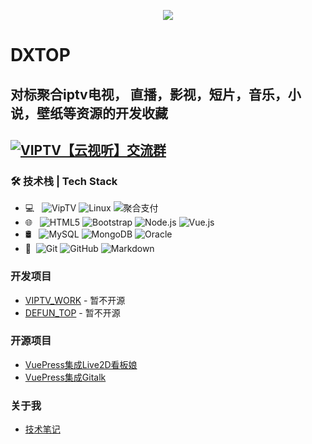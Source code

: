 <p style="text-align:center">
  <img src="https://github-readme-stats.vercel.app/api?username=dxtop&show_icons=true&theme=gruvbox_light" >
</p>

# DXTOP
**<h2>对标聚合iptv电视， 直播，影视，短片，音乐，小说，壁纸等资源的开发收藏</h2>** 

## [![VIPTV【云视听】交流群](https://img.shields.io/badge/VIPTV【云视听】QQ交流群-171418618-red.svg "VIPTV【云视听】")](https://jq.qq.com/?_wv=1027&k=HKHflNLw "VIPTV【云视听】")

### 🛠 技术栈 | Tech Stack

- 💻 &#160; ![VipTV](https://img.shields.io/badge/-Java-333333?style=flat&logo=Java&logoColor=007396)
![Linux](https://img.shields.io/badge/-Linux-333333?style=flat&logo=Linux&logoColor=FCC624)
![聚合支付](https://img.shields.io/badge/-聚合支付-333333?style=flat&logo=payoneer&logoColor=FF4800)
- 🌐 &#160; ![HTML5](https://img.shields.io/badge/-HTML5-333333?style=flat&logo=HTML5)
![Bootstrap](https://img.shields.io/badge/-Bootstrap-333333?style=flat&logo=bootstrap&logoColor=563D7C)
![Node.js](https://img.shields.io/badge/-Node.js-333333?style=flat&logo=node.js)
![Vue.js](https://img.shields.io/badge/-VueJS-333333?style=flat&logo=Vue.js)
- 🛢 &#160; ![MySQL](https://img.shields.io/badge/-MySQL-333333?style=flat&logo=mysql)
![MongoDB](https://img.shields.io/badge/-MongoDB-333333?style=flat&logo=mongodb)
![Oracle](https://img.shields.io/badge/-Oracle-333333?style=flat&logo=Oracle)
- 🔧 &#160;![Git](https://img.shields.io/badge/-Git-333333?style=flat&logo=git)
![GitHub](https://img.shields.io/badge/-GitHub-333333?style=flat&logo=github)
![Markdown](https://img.shields.io/badge/-Markdown-333333?style=flat&logo=markdown)
### 开发项目
- [VIPTV_WORK](https://github.com/dxtop/viptv_work) - 暂不开源
- [DEFUN_TOP](https://github.com/dxtop/defun_top) - 暂不开源

### 开源项目
- [VuePress集成Live2D看板娘](https://github.com/JoeyBling/vuepress-plugin-helper-live2d)
- [VuePress集成Gitalk](https://github.com/JoeyBling/vuepress-plugin-mygitalk)

### 关于我
- [技术笔记](https://defun.top/)




<!--
**viptvx/viptvx** is a ✨ _special_ ✨ repository because its `README.md` (this file) appears on your GitHub profile.
Here are some ideas to get you started:

- 🔭 I’m currently working on ...
- 🌱 I’m currently learning ...
- 👯 I’m looking to collaborate on ...
- 🤔 I’m looking for help with ...
- 💬 Ask me about ...
- 📫 How to reach me: ...
- 😄 Pronouns: ...
- ⚡ Fun fact: ...
-->
